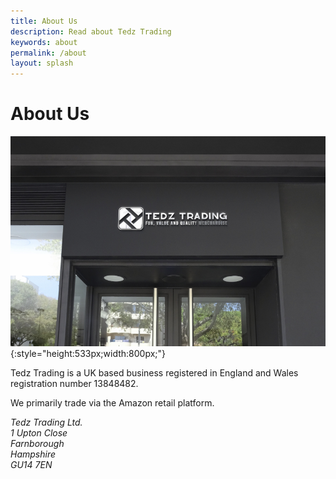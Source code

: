 ```yaml
---
title: About Us
description: Read about Tedz Trading
keywords: about
permalink: /about
layout: splash
---
```

# About Us

![Tedz Trading](assets/images/store-800x533.jpg){:style="height:533px;width:800px;"}

Tedz Trading is a UK based business registered in England and Wales registration number 13848482.

We primarily trade via the Amazon retail platform.

<address>
Tedz Trading Ltd.<br>
1 Upton Close<br>
Farnborough<br>
Hampshire<br>
GU14 7EN<br>
</address>

